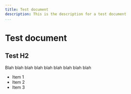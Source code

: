 ```yaml
---
title: Test document  
description: This is the description for a test document  
...
```

# Test document

## Test H2

Blah blah blah blah blah blah blah blah blah

- Item 1
- Item 2
- Item 3